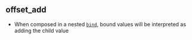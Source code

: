 ## offset_add

- When composed in a nested [`bind`](bind.md), bound values will be interpreted as adding the child value